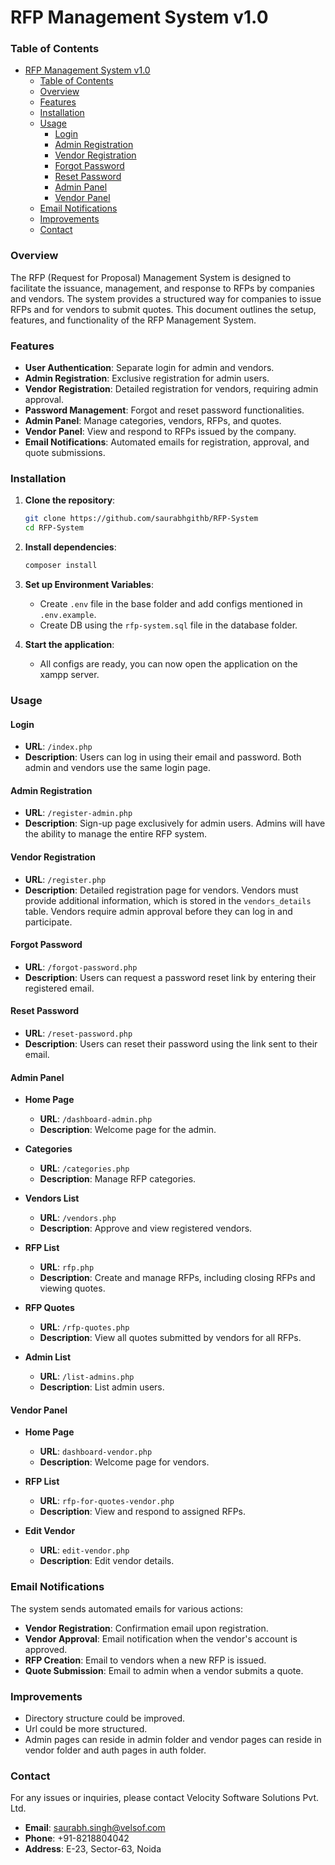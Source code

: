 # RFP Management System v1.0

### Table of Contents

- [RFP Management System v1.0](#rfp-management-system-v10)
    - [Table of Contents](#table-of-contents)
    - [Overview](#overview)
    - [Features](#features)
    - [Installation](#installation)
    - [Usage](#usage)
      - [Login](#login)
      - [Admin Registration](#admin-registration)
      - [Vendor Registration](#vendor-registration)
      - [Forgot Password](#forgot-password)
      - [Reset Password](#reset-password)
      - [Admin Panel](#admin-panel)
      - [Vendor Panel](#vendor-panel)
    - [Email Notifications](#email-notifications)
    - [Improvements](#improvements)
    - [Contact](#contact)

### Overview

The RFP (Request for Proposal) Management System is designed to facilitate the issuance, management, and response to RFPs by companies and vendors. The system provides a structured way for companies to issue RFPs and for vendors to submit quotes. This document outlines the setup, features, and functionality of the RFP Management System.

### Features

- **User Authentication**: Separate login for admin and vendors.
- **Admin Registration**: Exclusive registration for admin users.
- **Vendor Registration**: Detailed registration for vendors, requiring admin approval.
- **Password Management**: Forgot and reset password functionalities.
- **Admin Panel**: Manage categories, vendors, RFPs, and quotes.
- **Vendor Panel**: View and respond to RFPs issued by the company.
- **Email Notifications**: Automated emails for registration, approval, and quote submissions.

### Installation

1. **Clone the repository**:
    ```bash
    git clone https://github.com/saurabhgithb/RFP-System
    cd RFP-System
    ```

2. **Install dependencies**:
    ```bash
    composer install
    ```

3. **Set up Environment Variables**:
    - Create `.env` file in the base folder and add configs mentioned in `.env.example`.
    - Create DB using the `rfp-system.sql` file in the database folder.

4. **Start the application**:
    - All configs are ready, you can now open the application on the xampp server. 

### Usage

#### Login

- **URL**: `/index.php`
- **Description**: Users can log in using their email and password. Both admin and vendors use the same login page.

#### Admin Registration

- **URL**: `/register-admin.php`
- **Description**: Sign-up page exclusively for admin users. Admins will have the ability to manage the entire RFP system.

#### Vendor Registration

- **URL**: `/register.php`
- **Description**: Detailed registration page for vendors. Vendors must provide additional information, which is stored in the `vendors_details` table. Vendors require admin approval before they can log in and participate.

#### Forgot Password

- **URL**: `/forgot-password.php`
- **Description**: Users can request a password reset link by entering their registered email.

#### Reset Password

- **URL**: `/reset-password.php`
- **Description**: Users can reset their password using the link sent to their email.

#### Admin Panel

- **Home Page**
  - **URL**: `/dashboard-admin.php`
  - **Description**: Welcome page for the admin.

- **Categories**
  - **URL**: `/categories.php`
  - **Description**: Manage RFP categories.

- **Vendors List**
  - **URL**: `/vendors.php`
  - **Description**: Approve and view registered vendors.

- **RFP List**
  - **URL**: `rfp.php`
  - **Description**: Create and manage RFPs, including closing RFPs and viewing quotes.

- **RFP Quotes**
  - **URL**: `/rfp-quotes.php`
  - **Description**: View all quotes submitted by vendors for all RFPs.

- **Admin List**
  - **URL**: `/list-admins.php`
  - **Description**: List admin users.

#### Vendor Panel

- **Home Page**
  - **URL**: `dashboard-vendor.php`
  - **Description**: Welcome page for vendors.

- **RFP List**
  - **URL**: `rfp-for-quotes-vendor.php`
  - **Description**: View and respond to assigned RFPs.

- **Edit Vendor**
  - **URL**: `edit-vendor.php`
  - **Description**: Edit vendor details.

### Email Notifications

The system sends automated emails for various actions:

- **Vendor Registration**: Confirmation email upon registration.
- **Vendor Approval**: Email notification when the vendor's account is approved.
- **RFP Creation**: Email to vendors when a new RFP is issued.
- **Quote Submission**: Email to admin when a vendor submits a quote.

### Improvements

- Directory structure could be improved.
- Url could be more structured.
- Admin pages can reside in admin folder and vendor pages can reside in vendor folder and auth pages in auth folder.

### Contact

For any issues or inquiries, please contact Velocity Software Solutions Pvt. Ltd.

- **Email**: [saurabh.singh@velsof.com](mailto:saurabh.singh@velsof.com)
- **Phone**: +91-8218804042
- **Address**: E-23, Sector-63, Noida
  